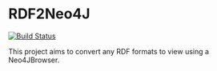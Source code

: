 # RDF2Neo4J

[![Build Status](https://travis-ci.org/recipegrace/RDF2Neo4J.svg?branch=sbt-templat)](https://travis-ci.org/recipegrace/RDF2Neo4J)


 This project aims to convert any RDF formats to view using a Neo4JBrowser.

